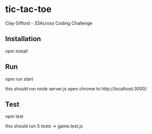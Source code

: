 # tic-tac-toe

Clay Gifford - 33Across Coding Challenge

## Installation

npm install

## Run

npm run start

this should run node server.js
open chrome to http://localhost:3000/

## Test

npm test

this should run 5 tests -> game.test.js
